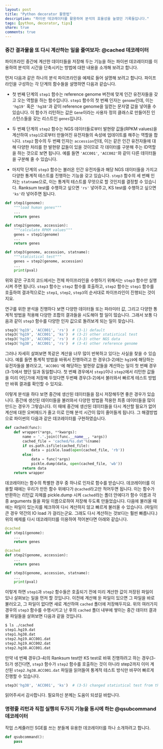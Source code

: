 ```yaml
---
layout: post
title: "Python decorator 활용법"
description: "파이썬 데코레이터를 활용하여 분석의 효율성을 높였던 기록들입니다."
tags: [python, decorator, tips]
share: true
comments: true
---
```


### 중간 결과물을 또 다시 계산하는 일을 줄여보자: @cached 데코레이터

파이프라인 중간에 계산한 데이터들을 저장해 두는 기능을 하는 파이썬 데코레이터를 이용하여 분석의 시간을 단축시키는 방법에
대한 내용을 소개해 보려고 합니다.

 먼저 다음과 같은 하나의 분석 파이프라인을 예제로 들어 설명해 보려고 합니다. 파이프라인을 구성하는 각 단계의 함수들을
 설명하면 다음과 같습니다.

* 첫 번째 단계의 `step1` 함수는 reference genome 버전에 맞게 인간 유전자들을 갖고 오는 역할을 하는 함수입니다. `step1`
  함수의 첫 번째 인자는 `genome`인데, 이는 `'hg19'` 혹은 `'hg38'`과 같이 reference genome을 일컫는 문자열 값을 넣어줄 수
  있습니다. 이 함수가 리턴하는 값은 `Gene`이라는 사용자 정의 클래스로 만들어진 인스턴스들을 갖는 리스트인 `genes`입니다.

* 두 번째 단계의 `step2` 함수는 NGS 데이터들로부터 발현량 값들(RPKM values)을 계산하여 `step1`으로부터 만들어진
  유전자들의 속성에 업데이트를 해주는 역할을 합니다. `step2` 함수의 두 번째 인자는 `accession`인데, 이는 같은 인간
  유전자들에 대해 다양한 처리를 한 발현량 값들이 있을 것이므로 각 데이터를 구분해 주는 ID역할을 하는 것으로 보면 됩니다.
  예를 들면 `'ACC001'`, `'ACC002'`와 같이 다른 데이터들을 구분해 줄 수 있습니다.

* 마지막 단계의 `step3` 함수는 불러온 인간 유전자들과 해당 NGS 데이터들을 가지고 다양한 통계적 테스트를 진행하는 기능을
  갖고 있습니다. `step3` 함수의 세 번째 인자는 `statname`으로, 이는 통계적 테스트를 무엇으로 할 것인지를 결정할 수
  있습니다. Ranksum test를 수행하고 싶으면 `'rs'` 넣어주고, KS test를 수행하고 싶으면 `'ks'`라 넣어주면 됩니다.


```python
def step1(genome):
    """load human genes"""
    ...
    return genes

def step2(genome, accession):
    """calculate RPKM values"""
    genes = step1(genome)
    ...
    return genes

def step3(genome, accession, statname):
    """statistical test"""
    genes = step2(genome, accession)
    ...
    print(pval)
```

위와 같은 구조의 코드에서는 전체 파이프라인을 수행하기 위해서는 `step3` 함수만 실행시켜 주면 됩니다. `step3` 함수는
`step2` 함수를 호출하고, `step2` 함수는 `step1` 함수를 호출하여 결과적으로는 `step1`, `step2`, `step3`의 순서대로
파이프라인이 진행되는 것이지요.

연구를 위한 분석을 진행하다 보면 다양한 데이터들 또는 파라미터 값, 그리고 다양한 통계적 방법을 적용해 다양한 조합의
결과들을 시도해야 할 일이 많습니다. 그래서 보통 다음과 같이 `step3` 함수를 다양한 인자 값으로 돌려보게 되는 일이
잦습니다.

```python
step3('hg19', 'ACC001', 'rs')  # (3-1) default
step3('hg19', 'ACC001', 'ks')  # (3-2) other statistical test
step3('hg19', 'ACC002', 'rs')  # (3-3) other NGS data    
step3('hg38', 'ACC001', 'rs')  # (3-4) other reference genome
```

그러나 자세히 살펴보면 똑같은 계산을 너무 많이 반복하고 있다는 사실을 찾을 수 있습니다. 예를 들면 통계적 방법을 바꿔서
진행하려고 한 경우(3-2)에는 `hg19`에 해당하는 유전자들을 불러오고, `'ACC001'`에 해당하는 발현량 값들을 계산하는 일이
첫 번째 경우(3-1)에서 했던 일과 동일합니다. 첫 번째 경우에서 `step1`이나 `step2`에서 리턴한 값들을 미리 어딘가에 저장해
두었다면 두번째 경우(3-2)에서 불러와서 빠르게 테스트 방법만 바꿔 결과를 확인할 수 있지요.

이렇게 분석을 하다 보면 중간에 생산된 데이터들을 잠시 저장해두면 좋은 경우가 있습니다. 중간에 생산된 데이터들을 불러와서
다양한 방법을 적용한 최종 데이터들을 많이 만드는 경우가 그렇습니다. 이 때에 중간에 생산된 데이터들을 다시 계산할 필요가
없어 계산에 대한 오버헤드가 줄고 이로 인해 분석 시간이 많이 줄어들게 됩니다. 그 해결방법으로 파이썬의 다음과 같은
데코레이터를 구현하였습니다.

```python
def cached(func):
    def wrapper(*args, **kwargs):
        name = '.'.join((func.__name__, *args))
        cached_file = 'cached/%s.dat'%(name)
        if os.path.isfile(cached_file):
            data = pickle.load(open(cached_file, 'rb'))
        else:
            data = func(*args)
            pickle.dump(data, open(cached_file, 'wb'))
        return data
    return wrapper
```

데코레이터는 함수의 특별한 경우 중 하나로 인자로 함수를 받습니다. 데코레이터를 이용할 때에는 우리가 만든 함수 위에다가
`@cached`라고만 적어두면 됩니다. 이는 함수가 반환하는 리턴값 자체를 pickle.dump 시켜 `cached`라는 폴더 안에다가 함수
이름과 각종 arguments 들을 파일 이름으로하여 저장해 두도록 만들었습니다. 다음에 불러올 때에는 파일이 있는지를 체크하여
다시 계산하지 않고 빠르게 불러올 수 있습니다. (파일이 큰 경우 약간의 IO load 가 걸리는군요. 그래도 다시 계산하는 것보다는
훨씬 빠릅니다.) 위의 예제를 다시 데코레이터를 이용하여 적어본다면 아래와 같습니다.

```python
@cached
def step1(genome):
    ...
    return genes

@cached
def step2(genome, accession):
    ...
    return genes

def step3(genome, accession, statname):
    ...
    print(pval)
```

이렇게 하면 `step1`과 `step2` 함수들은 호출되기 전에 미리 계산한 값이 저장된 파일이 있나 살펴보는 일을 먼저 할 것입니다.
이전에 계산해 둔 파일이 있으면 그 파일을 바로 불러오고, 그 파일이 없다면 새로 계산하여 `cached` 폴더에 저장해두지요.
위의 여러가지 경우의 `step3` 함수를 수행시키고 난 후의 `cached` 폴더 내부에 쌓이는 중간 데이터 결과물 파일들을 살펴보면
다음과 같을 것입니다.

```bash
$ ls ./cached
step1.hg19.dat
step1.hg38.dat
step2.hg19.ACC001.dat
step2.hg19.ACC002.dat
step2.hg38.ACC001.dat
```

만약 네 번째 경우(3-4)의 Ranksum test만 KS test로 바꿔 진행하려고 하는 경우(3-5)가 생긴다면, `step3` 함수가 `step2`
함수를 호출하는 것이 아니라 step2까지 이미 계산된 `step2.hg38.ACC001.dat` 파일을 읽어들여 통계적 테스트 방식만 바꾸어
빠르게 진행할 수 있습니다.

```python
step3('hg38', 'ACC001', 'ks')  # (3-5) changed statistical test from the case 3-4
```

읽어주셔서 감사합니다. 필요하신 분께는 도움이 되셨길 바랍니다.



### 명령줄 리턴과 직접 실행의 두가지 기능을 동시에 하는 @qsubcommand 데코레이터

작업 스케쥴러인 SGE를 쓰는 분들께 유용한 데코레이터를 하나 소개하려고 합니다.


```python
def qsubcommand():
    pass
```